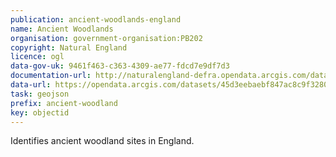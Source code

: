 ```yaml
---
publication: ancient-woodlands-england
name: Ancient Woodlands
organisation: government-organisation:PB202
copyright: Natural England
licence: ogl
data-gov-uk: 9461f463-c363-4309-ae77-fdcd7e9df7d3
documentation-url: http://naturalengland-defra.opendata.arcgis.com/datasets/ancient-woodlands-england
data-url: https://opendata.arcgis.com/datasets/45d3eebaebf847ac8c9f328091af5571_0.geojson
task: geojson
prefix: ancient-woodland
key: objectid
---
```


Identifies ancient woodland sites in England.
